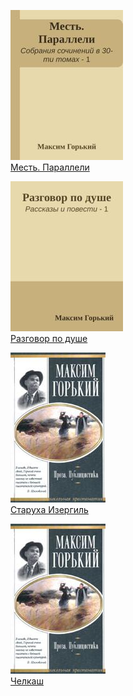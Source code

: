 ![](Месть.%20Параллели.jpg)  
[Месть. Параллели](Месть.%20Параллели.txt)

![](Разговор%20по%20душе.jpg)  
[Разговор по душе](Разговор%20по%20душе.txt)

![](Старуха%20Изергиль.jpg)  
[Старуха Изергиль](Старуха%20Изергиль.txt)

![](Челкаш.jpg)  
[Челкаш](Челкаш.txt)
